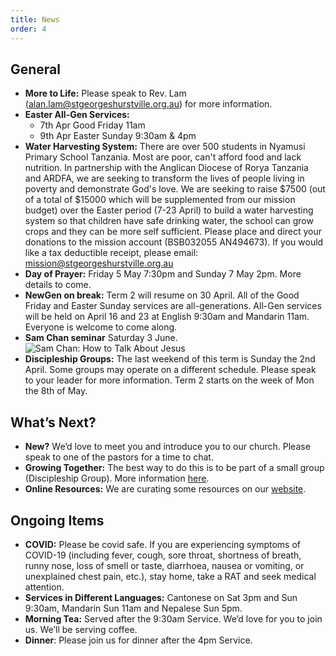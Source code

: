 ```yaml
---
title: News
order: 4
---
```


## General
- **More to Life:** Please speak to Rev. Lam (alan.lam@stgeorgeshurstville.org.au) for more information. 
- **Easter All-Gen Services:**
  - 7th Apr Good Friday 11am
  - 9th Apr Easter Sunday 9:30am & 4pm
- **Water Harvesting System:** There are over 500 students in Nyamusi Primary School Tanzania. Most are poor, can't afford food and lack nutrition. In partnership with the Anglican Diocese of Rorya Tanzania and ARDFA, we are seeking to transform the lives of people living in poverty and demonstrate God's love. We are seeking to raise $7500 (out of a total of $15000 which will be supplemented from our mission budget) over the Easter period (7-23 April) to build a water harvesting system so that children have safe drinking water, the school can grow crops and they can be more self sufficient. Please place and direct your donations to the mission account (BSB032055 AN494673). If you would like a tax deductible receipt, please email: mission@stgeorgeshurstville.org.au
- **Day of Prayer:** Friday 5 May 7:30pm and Sunday 7 May 2pm. More details to come. 
- **NewGen on break:** Term 2 will resume on 30 April. All of the Good Friday and Easter Sunday services are all-generations. All-Gen services will be held on April 16 and 23 at English 9:30am and Mandarin 11am. Everyone is welcome to come along. 
- **Sam Chan seminar** Saturday 3 June. ![Sam Chan: How to Talk About Jesus](https://raw.githubusercontent.com/stgeorgeshurstville/bulletin/main/images/upload2.jpg)  
- **Discipleship Groups:** The last weekend of this term is Sunday the 2nd April. Some groups may operate on a different schedule. Please speak to your leader for more information. Term 2 starts on the week of Mon the 8th of May. 




## What’s Next?
- **New?** We’d love to meet you and introduce you to our church. Please speak to one of the pastors for a time to chat. 
- **Growing Together:** The best way to do this is to be part of a small group (Discipleship Group). More information [here]( https://stgeorgeshurstville.org.au/discipleship-groups). 
- **Online Resources:** We are curating some resources on our [website](https://stgeorgeshurstville.org.au/lets-talk-about-christianity).


## Ongoing Items
- **COVID:** Please be covid safe. If you are experiencing symptoms of COVID-19 (including fever, cough, sore throat, shortness of breath, runny nose, loss of smell or taste, diarrhoea, nausea or vomiting, or unexplained chest pain, etc.), stay home, take a RAT and seek medical attention.
- **Services in Different Languages:** Cantonese on Sat 3pm and Sun 9:30am, Mandarin Sun 11am and Nepalese Sun 5pm. 
- **Morning Tea:** Served after the 9:30am Service. We’d love for you to join us. We’ll be serving coffee. 
- **Dinner**: Please join us for dinner after the 4pm Service.
